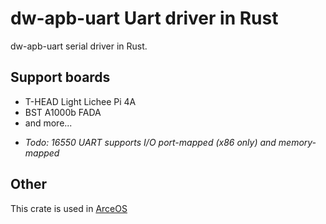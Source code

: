 # dw-apb-uart Uart driver in Rust
dw-apb-uart serial driver in Rust.

## Support boards
* T-HEAD Light Lichee Pi 4A
* BST A1000b FADA
* and more...

- _Todo: 16550 UART supports I/O port-mapped (x86 only) and memory-mapped_

## Other
This crate is used in [ArceOS](https://github.com/rcore-os/arceos/tree/main/crates/dw_apb_uart) 

